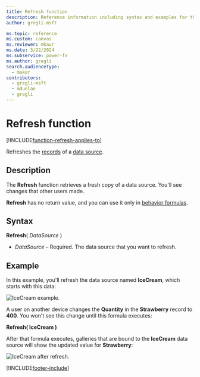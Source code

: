 ```yaml
---
title: Refresh function
description: Reference information including syntax and examples for the Refresh function.
author: gregli-msft

ms.topic: reference
ms.custom: canvas
ms.reviewer: mkaur
ms.date: 3/22/2024
ms.subservice: power-fx
ms.author: gregli
search.audienceType:
  - maker
contributors:
  - gregli-msft
  - mduelae
  - gregli
---
```


# Refresh function
[!INCLUDE[function-refresh-applies-to](includes/function-refresh-applies-to.md)]



Refreshes the [records](/power-apps/maker/canvas-apps/working-with-tables#records) of a [data source](/power-apps/maker/canvas-apps/working-with-data-sources).

## Description

The **Refresh** function retrieves a fresh copy of a data source. You'll see changes that other users made.

**Refresh** has no return value, and you can use it only in [behavior formulas](/power-apps/maker/canvas-apps/working-with-formulas-in-depth).

## Syntax

**Refresh**( _DataSource_ )

- _DataSource_ – Required. The data source that you want to refresh.

## Example

In this example, you'll refresh the data source named **IceCream**, which starts with this data:

![IceCream example.](media/function-refresh/icecream.png)

A user on another device changes the **Quantity** in the **Strawberry** record to **400**. You won't see this change until this formula executes:

**Refresh( IceCream )**

After that formula executes, galleries that are bound to the **IceCream** data source will show the updated value for **Strawberry**:

![IceCream after refresh.](media/function-refresh/icecream-after.png)

[!INCLUDE[footer-include](../../includes/footer-banner.md)]



























































